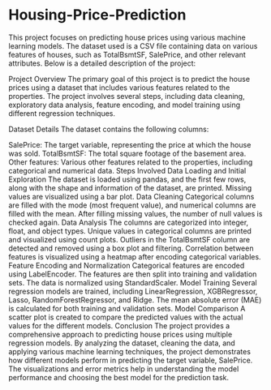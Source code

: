 # Housing-Price-Prediction
This project focuses on predicting house prices using various machine learning models. The dataset used is a CSV file containing data on various features of houses, such as TotalBsmtSF, SalePrice, and other relevant attributes. Below is a detailed description of the project:

Project Overview
The primary goal of this project is to predict the house prices using a dataset that includes various features related to the properties. The project involves several steps, including data cleaning, exploratory data analysis, feature encoding, and model training using different regression techniques.

Dataset Details
The dataset contains the following columns:

SalePrice: The target variable, representing the price at which the house was sold.
TotalBsmtSF: The total square footage of the basement area.
Other features: Various other features related to the properties, including categorical and numerical data.
Steps Involved
Data Loading and Initial Exploration
The dataset is loaded using pandas, and the first few rows, along with the shape and information of the dataset, are printed.
Missing values are visualized using a bar plot.
Data Cleaning
Categorical columns are filled with the mode (most frequent value), and numerical columns are filled with the mean.
After filling missing values, the number of null values is checked again.
Data Analysis
The columns are categorized into integer, float, and object types.
Unique values in categorical columns are printed and visualized using count plots.
Outliers in the TotalBsmtSF column are detected and removed using a box plot and filtering.
Correlation between features is visualized using a heatmap after encoding categorical variables.
Feature Encoding and Normalization
Categorical features are encoded using LabelEncoder.
The features are then split into training and validation sets.
The data is normalized using StandardScaler.
Model Training
Several regression models are trained, including LinearRegression, XGBRegressor, Lasso, RandomForestRegressor, and Ridge.
The mean absolute error (MAE) is calculated for both training and validation sets.
Model Comparison
A scatter plot is created to compare the predicted values with the actual values for the different models.
Conclusion
The project provides a comprehensive approach to predicting house prices using multiple regression models. By analyzing the dataset, cleaning the data, and applying various machine learning techniques, the project demonstrates how different models perform in predicting the target variable, SalePrice. The visualizations and error metrics help in understanding the model performance and choosing the best model for the prediction task.
